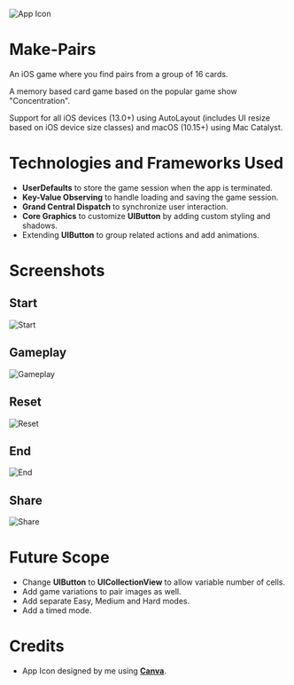 ![App Icon](https://github.com/rohit-lunavara/Make-Pairs/blob/master/Make-Pairs/Assets.xcassets/AppIcon.appiconset/180.png?raw=true)

# Make-Pairs

An iOS game where you find pairs from a group of 16 cards.

A memory based card game based on the popular game show "Concentration".

Support for all iOS devices (13.0+) using AutoLayout (includes UI resize based on iOS device size classes) and macOS (10.15+) using Mac Catalyst.

# Technologies and Frameworks Used

- **UserDefaults** to store the game session when the app is terminated.
- **Key-Value Observing** to handle loading and saving the game session.
- **Grand Central Dispatch** to synchronize user interaction.
- **Core Graphics** to customize **UIButton** by adding custom styling and shadows.
- Extending **UIButton** to group related actions and add animations.

# Screenshots

## Start
![Start](https://github.com/rohit-lunavara/Make-Pairs/blob/master/Device%20Mockups/Start_iphone.png?raw=true)

## Gameplay
![Gameplay](https://github.com/rohit-lunavara/Make-Pairs/blob/master/Device%20Mockups/Gameplay_iphone.png?raw=true)

## Reset
![Reset](https://github.com/rohit-lunavara/Make-Pairs/blob/master/Device%20Mockups/Reset_iphone.png?raw=true)

## End
![End](https://github.com/rohit-lunavara/Make-Pairs/blob/master/Device%20Mockups/End_iphone.png?raw=true)

## Share
![Share](https://github.com/rohit-lunavara/Make-Pairs/blob/master/Device%20Mockups/Share_iphone.png?raw=true)

# Future Scope

- Change **UIButton** to **UICollectionView** to allow variable number of cells.
- Add game variations to pair images as well.
- Add separate Easy, Medium and Hard modes.
- Add a timed mode.

# Credits

- App Icon designed by me using [**Canva**](https://www.canva.com/).
